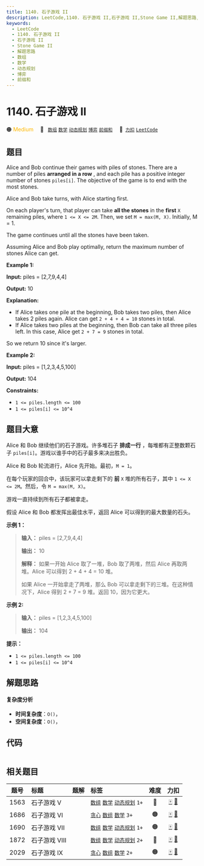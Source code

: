 ```yaml
---
title: 1140. 石子游戏 II
description: LeetCode,1140. 石子游戏 II,石子游戏 II,Stone Game II,解题思路,数组,数学,动态规划,博弈,前缀和
keywords:
  - LeetCode
  - 1140. 石子游戏 II
  - 石子游戏 II
  - Stone Game II
  - 解题思路
  - 数组
  - 数学
  - 动态规划
  - 博弈
  - 前缀和
---
```


# 1140. 石子游戏 II

🟠 <font color=#ffb800>Medium</font>&emsp; 🔖&ensp; [`数组`](/tag/array.md) [`数学`](/tag/math.md) [`动态规划`](/tag/dynamic-programming.md) [`博弈`](/tag/game-theory.md) [`前缀和`](/tag/prefix-sum.md)&emsp; 🔗&ensp;[`力扣`](https://leetcode.cn/problems/stone-game-ii) [`LeetCode`](https://leetcode.com/problems/stone-game-ii)

## 题目

Alice and Bob continue their games with piles of stones. There are a number of
piles **arranged in a row** , and each pile has a positive integer number of
stones `piles[i]`. The objective of the game is to end with the most stones.

Alice and Bob take turns, with Alice starting first.

On each player's turn, that player can take **all the stones** in the
**first** `X` remaining piles, where `1 <= X <= 2M`. Then, we set `M = max(M,
X)`. Initially, M = 1.

The game continues until all the stones have been taken.

Assuming Alice and Bob play optimally, return the maximum number of stones
Alice can get.



**Example 1:**

**Input:** piles = [2,7,9,4,4]

**Output:** 10

**Explanation:**

  * If Alice takes one pile at the beginning, Bob takes two piles, then Alice takes 2 piles again. Alice can get `2 + 4 + 4 = 10` stones in total.
  * If Alice takes two piles at the beginning, then Bob can take all three piles left. In this case, Alice get `2 + 7 = 9` stones in total.

So we return 10 since it's larger.

**Example 2:**

**Input:** piles = [1,2,3,4,5,100]

**Output:** 104



**Constraints:**

  * `1 <= piles.length <= 100`
  * `1 <= piles[i] <= 10^4`


## 题目大意

Alice 和 Bob 继续他们的石子游戏。许多堆石子 **排成一行** ，每堆都有正整数颗石子 `piles[i]`。游戏以谁手中的石子最多来决出胜负。

Alice 和 Bob 轮流进行，Alice 先开始。最初，`M = 1`。

在每个玩家的回合中，该玩家可以拿走剩下的 **前**  `X` 堆的所有石子，其中 `1 <= X <= 2M`。然后，令 `M = max(M, X)`。

游戏一直持续到所有石子都被拿走。

假设 Alice 和 Bob 都发挥出最佳水平，返回 Alice 可以得到的最大数量的石头。



**示例 1：**

> 
> 
> 
> 
> 
> **输入：** piles = [2,7,9,4,4]
> 
> **输出：** 10
> 
> **解释：** 如果一开始 Alice 取了一堆，Bob 取了两堆，然后 Alice 再取两堆。Alice 可以得到 2 + 4 + 4 = 10 堆。
> 
> 如果 Alice 一开始拿走了两堆，那么 Bob 可以拿走剩下的三堆。在这种情况下，Alice 得到 2 + 7 = 9 堆。返回 10，因为它更大。
> 
> 

**示例 2:**

> 
> 
> 
> 
> 
> **输入：** piles = [1,2,3,4,5,100]
> 
> **输出：** 104
> 
> 



**提示：**

  * `1 <= piles.length <= 100`
  * `1 <= piles[i] <= 10^4`


## 解题思路

#### 复杂度分析

- **时间复杂度**：`O()`，
- **空间复杂度**：`O()`，

## 代码

```javascript

```

## 相关题目

<!-- prettier-ignore -->
| 题号 | 标题 | 题解 | 标签 | 难度 | 力扣 |
| :------: | :------ | :------: | :------ | :------: | :------: |
| 1563 | 石子游戏 V |  |  [`数组`](/tag/array.md) [`数学`](/tag/math.md) [`动态规划`](/tag/dynamic-programming.md) `1+` | 🔴 | [🀄️](https://leetcode.cn/problems/stone-game-v) [🔗](https://leetcode.com/problems/stone-game-v) |
| 1686 | 石子游戏 VI |  |  [`贪心`](/tag/greedy.md) [`数组`](/tag/array.md) [`数学`](/tag/math.md) `3+` | 🟠 | [🀄️](https://leetcode.cn/problems/stone-game-vi) [🔗](https://leetcode.com/problems/stone-game-vi) |
| 1690 | 石子游戏 VII |  |  [`数组`](/tag/array.md) [`数学`](/tag/math.md) [`动态规划`](/tag/dynamic-programming.md) `1+` | 🟠 | [🀄️](https://leetcode.cn/problems/stone-game-vii) [🔗](https://leetcode.com/problems/stone-game-vii) |
| 1872 | 石子游戏 VIII |  |  [`数组`](/tag/array.md) [`数学`](/tag/math.md) [`动态规划`](/tag/dynamic-programming.md) `2+` | 🔴 | [🀄️](https://leetcode.cn/problems/stone-game-viii) [🔗](https://leetcode.com/problems/stone-game-viii) |
| 2029 | 石子游戏 IX |  |  [`贪心`](/tag/greedy.md) [`数组`](/tag/array.md) [`数学`](/tag/math.md) `2+` | 🟠 | [🀄️](https://leetcode.cn/problems/stone-game-ix) [🔗](https://leetcode.com/problems/stone-game-ix) |